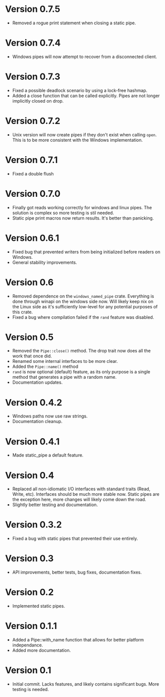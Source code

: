 # Version 0.7.5
- Removed a rogue print statement when closing a static pipe.

# Version 0.7.4
- Windows pipes will now attempt to recover from a disconnected client.

# Version 0.7.3
- Fixed a possible deadlock scenario by using a lock-free hashmap.
- Added a close function that can be called explicitly. Pipes are not longer implicitly closed on drop.

# Version 0.7.2
- Unix version will now create pipes if they don't exist when calling `open`. This is to be more consistent with the Windows implementation.

# Version 0.7.1
- Fixed a double flush

# Version 0.7.0
- Finally got reads working correctly for windows and linux pipes. The solution is complex so more testing is stil needed.
- Static pipe print macros now return results. It's better than panicking.

# Version 0.6.1
- Fixed bug that prevented writers from being initialized before readers on Windows. 
- General stability improvements.

# Version 0.6
- Removed dependence on the `windows_named_pipe` crate. Everything is done through winapi on the windows side now. Will likely keep nix on the Linux side as it's sufficiently low-level for any potential purposes of this crate.
- Fixed a bug where compilation failed if the `rand` feature was disabled.

# Version 0.5
- Removed the `Pipe::close()` method. The drop trait now does all the work that once did.
- Renamed some internal interfaces to be more clear.
- Added the `Pipe::name()` method
- `rand` is now optional (default) feature, as its only purpose is a single method that generates a pipe with a random name.
- Documentation updates.

# Version 0.4.2
- Windows paths now use raw strings.
- Documentation cleanup.

# Version 0.4.1
- Made static_pipe a default feature.

# Version 0.4
- Replaced all non-idiomatic I/O interfaces with standard traits (Read, Write, etc). Interfaces should be much more stable now. Static pipes are the exception here, more changes will likely come down the road.
- Slightly better testing and documentation.

# Version 0.3.2
- Fixed a bug with static pipes that prevented their use entirely.

# Version 0.3
- API improvements, better tests, bug fixes, documentation fixes.

# Version 0.2
- Implemented static pipes.

# Version 0.1.1
- Added a Pipe::with_name function that allows for better platform independance.
- Added more documentation.

# Version 0.1
- Initial commit. Lacks features, and likely contains significant bugs. More testing is needed.